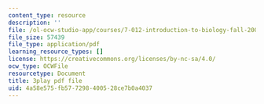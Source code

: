 ```yaml
---
content_type: resource
description: ''
file: /ol-ocw-studio-app/courses/7-012-introduction-to-biology-fall-2004/4a58e575fb577298400528ce7b0a4037_PVv4ST8NZaA.pdf
file_size: 57439
file_type: application/pdf
learning_resource_types: []
license: https://creativecommons.org/licenses/by-nc-sa/4.0/
ocw_type: OCWFile
resourcetype: Document
title: 3play pdf file
uid: 4a58e575-fb57-7298-4005-28ce7b0a4037
---
```

